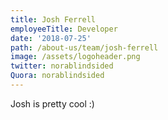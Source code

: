 ```yaml
---
title: Josh Ferrell
employeeTitle: Developer
date: '2018-07-25'
path: /about-us/team/josh-ferrell
image: /assets/logoheader.png
twitter: norablindsided
Quora: norablindsided
---
```


Josh is pretty cool :)

